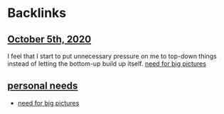 
# Backlinks
## [October 5th, 2020](<October 5th, 2020.md>)
I feel that I start to put unnecessary pressure on me to top-down things instead of letting the bottom-up build up itself. [need for big pictures](<need for big pictures.md>)

## [personal needs](<personal needs.md>)
- [need for big pictures](<need for big pictures.md>)

